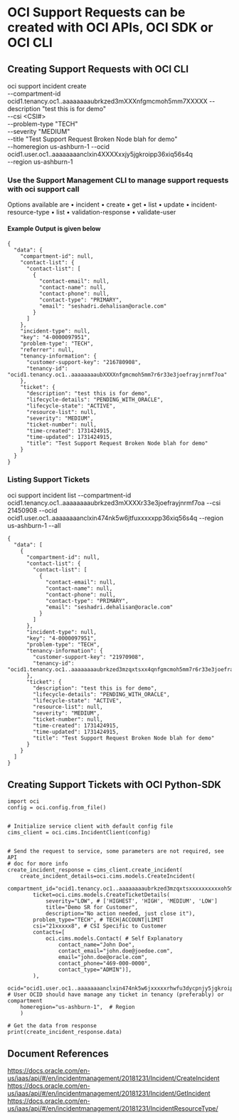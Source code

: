 # OCI Support Requests can be created with OCI APIs, OCI SDK or OCI CLI

## Creating Support Requests with OCI CLI 

oci support incident create \
                    --compartment-id ocid1.tenancy.oc1..aaaaaaaaubrkzed3mXXXnfgmcmoh5mm7XXXXX --description "test this is for demo" \
                    --csi <CSI#> \
                    --problem-type "TECH" \
                    --severity "MEDIUM" \
                    --title "Test Support Request Broken Node blah for demo" \
                    --homeregion us-ashburn-1 --ocid ocid1.user.oc1..aaaaaaaanclxin4XXXXxxjy5jgkroipp36xiq56s4q \
                    --region us-ashburn-1

### Use the Support Management CLI to manage support requests with oci support call 

   Options available are
         • incident
         • create
         • get
         • list
         • update
       • incident-resource-type
         • list
       • validation-response
         • validate-user

#### Example Output is given below 
```
{
  "data": {
    "compartment-id": null,
    "contact-list": {
      "contact-list": [
        {
          "contact-email": null,
          "contact-name": null,
          "contact-phone": null,
          "contact-type": "PRIMARY",
          "email": "seshadri.dehalisan@oracle.com"
        }
      ]
    },
    "incident-type": null,
    "key": "4-0000097951",
    "problem-type": "TECH",
    "referrer": null,
    "tenancy-information": {
      "customer-support-key": "216780908",
      "tenancy-id": "ocid1.tenancy.oc1..aaaaaaaaubXXXXnfgmcmoh5mm7r6r33e3joefrayjnrmf7oa"
    },
    "ticket": {
      "description": "test this is for demo",
      "lifecycle-details": "PENDING_WITH_ORACLE",
      "lifecycle-state": "ACTIVE",
      "resource-list": null,
      "severity": "MEDIUM",
      "ticket-number": null,
      "time-created": 1731424915,
      "time-updated": 1731424915,
      "title": "Test Support Request Broken Node blah for demo"
    }
  }
}
```

### Listing Support Tickets 

 oci support incident list --compartment-id ocid1.tenancy.oc1..aaaaaaaaubrkzed3mXXXXr33e3joefrayjnrmf7oa  --csi 21450908 --ocid ocid1.user.oc1..aaaaaaaanclxin474nk5w6jtfuxxxxxpp36xiq56s4q --region us-ashburn-1 --all

```
{
  "data": [
    {
      "compartment-id": null,
      "contact-list": {
        "contact-list": [
          {
            "contact-email": null,
            "contact-name": null,
            "contact-phone": null,
            "contact-type": "PRIMARY",
            "email": "seshadri.dehalisan@oracle.com"
          }
        ]
      },
      "incident-type": null,
      "key": "4-0000097951",
      "problem-type": "TECH",
      "tenancy-information": {
        "customer-support-key": "21970908",
        "tenancy-id": "ocid1.tenancy.oc1..aaaaaaaaubrkzed3mzqxtsxx4qnfgmcmoh5mm7r6r33e3joefrayjnrmf7oa"
      },
      "ticket": {
        "description": "test this is for demo",
        "lifecycle-details": "PENDING_WITH_ORACLE",
        "lifecycle-state": "ACTIVE",
        "resource-list": null,
        "severity": "MEDIUM",
        "ticket-number": null,
        "time-created": 1731424915,
        "time-updated": 1731424915,
        "title": "Test Support Request Broken Node blah for demo"
      }
    }
  ]
}
```
## Creating Support Tickets with OCI Python-SDK
```
import oci
config = oci.config.from_file()


# Initialize service client with default config file
cims_client = oci.cims.IncidentClient(config)


# Send the request to service, some parameters are not required, see API
# doc for more info
create_incident_response = cims_client.create_incident(
    create_incident_details=oci.cims.models.CreateIncident(
        compartment_id="ocid1.tenancy.oc1..aaaaaaaaubrkzed3mzqxtsxxxxxxxxxxoh5mm7r6r33e3joefrayjnrmf7oa",
        ticket=oci.cims.models.CreateTicketDetails(
            severity="LOW", # ['HIGHEST', 'HIGH', 'MEDIUM', 'LOW']
            title="Demo SR for Customer",
            description="No action needed, just close it"),
        problem_type="TECH", # TECH|ACCOUNT|LIMIT
        csi="21xxxxx8", # CSI Specific to Customer
        contacts=[
            oci.cims.models.Contact( # Self Explanatory
                contact_name="John Doe",
                contact_email="john.doe@joedoe.com",
                email="john.doe@oracle.com",
                contact_phone="469-000-0000",
                contact_type="ADMIN")],
        ),
    ocid="ocid1.user.oc1..aaaaaaaanclxin474nk5w6jxxxxxrhwfu3dycpnjy5jgkroipp36xiq56s4q", # User OCID should have manage any ticket in tenancy (preferably) or compartment
    homeregion="us-ashburn-1",  # Region
    )

# Get the data from response
print(create_incident_response.data)

```


## Document References

https://docs.oracle.com/en-us/iaas/api/#/en/incidentmanagement/20181231/Incident/CreateIncident
https://docs.oracle.com/en-us/iaas/api/#/en/incidentmanagement/20181231/Incident/GetIncident
https://docs.oracle.com/en-us/iaas/api/#/en/incidentmanagement/20181231/IncidentResourceType/

